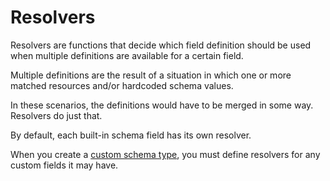 # Resolvers
Resolvers are functions that decide which field definition should be used
when multiple definitions are available for a certain field.

Multiple definitions are the result of a situation in which one or more matched resources and/or hardcoded schema values.

In these scenarios, the definitions would have to be merged in some way. Resolvers do just that.

By default, each built-in schema field has its own resolver.

When you create a [custom schema type](custom.md), you must define resolvers for any custom fields it may have.  